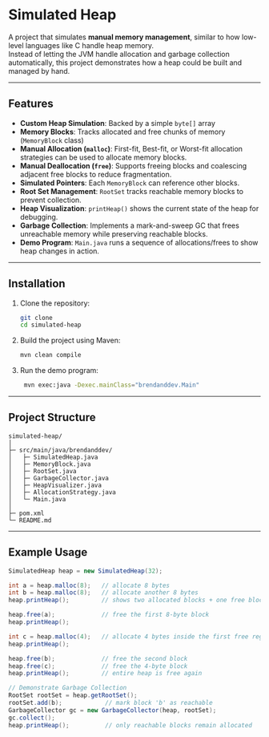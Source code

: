 # Simulated Heap 

A project that simulates **manual memory management**, similar to how low-level languages like C handle heap memory.  
Instead of letting the JVM handle allocation and garbage collection automatically, this project demonstrates how a heap could be built and managed by hand.

---

## Features 

- **Custom Heap Simulation**: Backed by a simple `byte[]` array
- **Memory Blocks**: Tracks allocated and free chunks of memory (`MemoryBlock` class)
- **Manual Allocation (`malloc`)**: First-fit, Best-fit, or Worst-fit allocation strategies can be used to allocate memory blocks.
- **Manual Deallocation (`free`)**: Supports freeing blocks and coalescing adjacent free blocks to reduce fragmentation.
- **Simulated Pointers**: Each `MemoryBlock` can reference other blocks.
- **Root Set Management**: `RootSet` tracks reachable memory blocks to prevent collection.
- **Heap Visualization**: `printHeap()` shows the current state of the heap for debugging.  
- **Garbage Collection**: Implements a mark-and-sweep GC that frees unreachable memory while preserving reachable blocks.
- **Demo Program**: `Main.java` runs a sequence of allocations/frees to show heap changes in action.  

---

## Installation
1. Clone the repository:
   ```bash
   git clone 
   cd simulated-heap
   ```

2. Build the project using Maven:
   ```bash
   mvn clean compile
   ```

3. Run the demo program:
   ```bash
    mvn exec:java -Dexec.mainClass="brendanddev.Main"
    ```

---

## Project Structure

```
simulated-heap/
│
├─ src/main/java/brendanddev/
│   ├─ SimulatedHeap.java
│   ├─ MemoryBlock.java
│   ├─ RootSet.java
│   ├─ GarbageCollector.java
│   ├─ HeapVisualizer.java
│   ├─ AllocationStrategy.java
│   └─ Main.java
│
├─ pom.xml
└─ README.md
```

---

## Example Usage  

```java
SimulatedHeap heap = new SimulatedHeap(32);

int a = heap.malloc(8);   // allocate 8 bytes
int b = heap.malloc(8);   // allocate another 8 bytes
heap.printHeap();         // shows two allocated blocks + one free block

heap.free(a);             // free the first 8-byte block
heap.printHeap();

int c = heap.malloc(4);   // allocate 4 bytes inside the first free region
heap.printHeap();

heap.free(b);             // free the second block
heap.free(c);             // free the 4-byte block
heap.printHeap();         // entire heap is free again

// Demonstrate Garbage Collection
RootSet rootSet = heap.getRootSet();
rootSet.add(b);            // mark block 'b' as reachable
GarbageCollector gc = new GarbageCollector(heap, rootSet);
gc.collect();
heap.printHeap();          // only reachable blocks remain allocated
```
